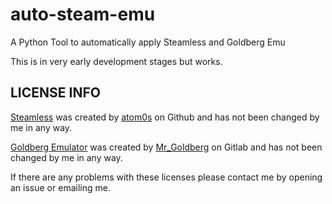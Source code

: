 # auto-steam-emu
A Python Tool to automatically apply Steamless and Goldberg Emu

This is in very early development stages but works.



## LICENSE INFO
[Steamless](https://github.com/atom0s/Steamless) was created by [atom0s](https://github.com/atom0s) on Github and has not been changed by me in any way.

[Goldberg Emulator](https://gitlab.com/Mr_Goldberg/goldberg_emulator) was created by [Mr_Goldberg](https://gitlab.com/Mr_Goldberg) on Gitlab and has not been changed by me in any way.

If there are any problems with these licenses please contact me by opening an issue or emailing me.
